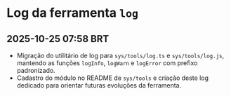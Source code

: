 # Log da ferramenta `log`

## 2025-10-25 07:58 BRT
- Migração do utilitário de log para `sys/tools/log.ts` e `sys/tools/log.js`, mantendo as funções `logInfo`, `logWarn` e `logError` com prefixo padronizado.
- Cadastro do módulo no README de `sys/tools` e criação deste log dedicado para orientar futuras evoluções da ferramenta.
